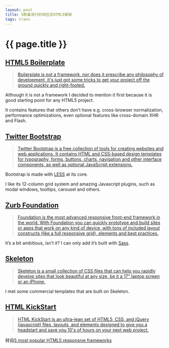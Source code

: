 ```yaml
---
layout: post
title: 5款最流行的响应式HTML5框架
tags: trans
---
```


{{ page.title }}
================
## [HTML5 Boilerplate](http://html5boilerplate.com/)

> [Boilerplate is not a framework, nor does it prescribe any philosophy of development, 
it's just got some tricks to get your project off the ground quickly and right-footed.](http://html5boilerplate.com/)

Although it is not a framework I decided to mention it first because it is good starting
point for any HTML5 project.

It contains features that others don’t have e.g. cross-browser normalization,
performance optimizations, even optional features like cross-domain XHR and Flash.

## [Twitter Bootstrap](http://twitter.github.com/bootstrap/index.html)

> [Twitter Bootstrap is a free
collection of tools for creating websites and web applications. 
It contains HTML and CSS-based design templates for typography, 
forms, buttons, charts, navigation and other interface components, 
as well as optional JavaScript extensions.](en.wikipedia.org/wiki/Twitter_Bootstrap)

Bootstrap is made with [LESS](http://en.wikipedia.org/wiki/LESS_%28stylesheet_language%29) at its core.

I like its 12-column grid system and amazing Javascript plugins, 
such as modal windows, tooltips, carousel and others.

## [Zurb Foundation](http://foundation.zurb.com/)

> [Foundation is the most advanced responsive front-end framework in the world. 
With Foundation you can quickly prototype and build sites or apps that work on 
any kind of device, with tons of included layout constructs 
(like a full responsive grid), elements and best practices.](github.com/zurb/foundation/blob/master/README.md) 

It’s a bit ambitious, isn’t it? I can only add it’s built with [Sass](http://en.wikipedia.org/wiki/Sass_%28stylesheet_language%29).

## [Skeleton](http://www.getskeleton.com/)

> [Skeleton is a small collection of CSS files that can help you rapidly develop 
sites that look beautiful at any size, be it a 17" laptop screen or an 
iPhone.](www.getskeleton.com)

I met some commercial templates that are built on Skeleton.

## [HTML KickStart](http://www.99lime.com/)

> [HTML KickStart is an ultra–lean set of HTML5, CSS, 
and jQuery (javascript) files, layouts, and elements designed to 
give you a headstart and save you 10's of hours on your next web 
project.](www.99lime.com)

转自[5 most popular HTML5 responsive frameworks](http://komelin.com/en/5tips/5-most-popular-html5-responsive-frameworks)